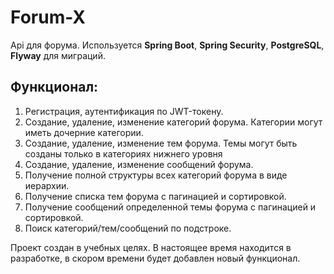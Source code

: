 # Forum-X
Api для форума. Используется **Spring Boot**, **Spring Security**, **PostgreSQL**, **Flyway** для миграций.

## Функционал:
1. Регистрация, аутентификация по JWT-токену.
2. Создание, удаление, изменение категорий форума. Категории могут иметь дочерние категории.
3. Создание, удаление, изменение тем форума. Темы могут быть созданы только в категориях нижнего уровня
4. Создание, удаление, изменение сообщений форума. 
5. Получение полной структуры всех категорий форума в виде иерархии.
6. Получение списка тем форума с пагинацией и сортировкой.
7. Получение сообщений определенной темы форума с пагинацией и сортировкой.
8. Поиск категорий/тем/сообщений по подстроке.

Проект создан в учебных целях. В настоящее время находится в разработке, в скором времени будет добавлен новый функционал.
